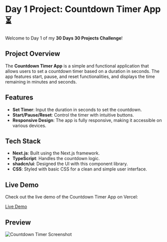 # Day 1 Project: Countdown Timer App ⏳

Welcome to Day 1 of my **30 Days 30 Projects Challenge**!

## Project Overview

The **Countdown Timer App** is a simple and functional application that allows users to set a countdown timer based on a duration in seconds. The app features start, pause, and reset functionalities, and displays the time remaining in minutes and seconds.

## Features

- **Set Timer**: Input the duration in seconds to set the countdown.
- **Start/Pause/Reset**: Control the timer with intuitive buttons.
- **Responsive Design**: The app is fully responsive, making it accessible on various devices.

## Tech Stack

- **Next.js**: Built using the Next.js framework.
- **TypeScript**: Handles the countdown logic.
- **shadcn/ui**: Designed the UI with this component library.
- **CSS**: Styled with basic CSS for a clean and simple user interface.

## Live Demo

Check out the live demo of the Countdown Timer App on Vercel:

[Live Demo](https://time-77k99s1ru-wali-zafris-projects.vercel.app/)

## Preview
![Countdown Timer Screenshot](https://github.com/user-attachments/assets/d2ed5017-342c-4901-b77d-b40a53da970a)

